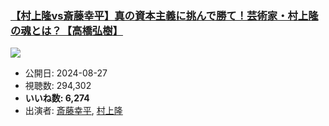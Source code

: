 ### [【村上隆vs斎藤幸平】真の資本主義に挑んで勝て！芸術家・村上隆の魂とは？【高橋弘樹】](https://www.youtube.com/watch?v=ZLU7eBFn5bg)
[![](https://img.youtube.com/vi/ZLU7eBFn5bg/sddefault.jpg)](https://www.youtube.com/watch?v=ZLU7eBFn5bg)
-   公開日: 2024-08-27
-   視聴数: 294,302
-   **いいね数: 6,274**
-   出演者: [斎藤幸平](/rehacq_fan/people/斎藤幸平 "wikilink"), [村上隆](/rehacq_fan/people/村上隆 "wikilink")
